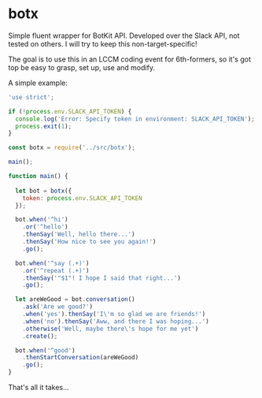 # botx

Simple fluent wrapper for BotKit API. Developed over the Slack API, not tested on others. I will try to keep this non-target-specific!

The goal is to use this in an LCCM coding event for 6th-formers, so it's got top be easy to grasp, set up, use and modify.

A simple example:

```javascript
'use strict';

if (!process.env.SLACK_API_TOKEN) {
  console.log('Error: Specify token in environment: SLACK_API_TOKEN');
  process.exit(1);
}

const botx = require('../src/botx');

main();

function main() {
  
  let bot = botx({
    token: process.env.SLACK_API_TOKEN
  });

  bot.when('^hi')
    .or('^hello')
    .thenSay('Well, hello there...')
    .thenSay('How nice to see you again!')
    .go();

  bot.when('^say (.+)')
    .or('^repeat (.+)')
    .thenSay('"$1"! I hope I said that right...')
    .go();

  let areWeGood = bot.conversation()
    .ask('Are we good?')
    .when('yes').thenSay('I\'m so glad we are friends!')
    .when('no').thenSay('Aww, and there I was hoping...')
    .otherwise('Well, maybe there\'s hope for me yet')
    .create();

  bot.when('^good')
    .thenStartConversation(areWeGood)
    .go();
}
```

That's all it takes...
